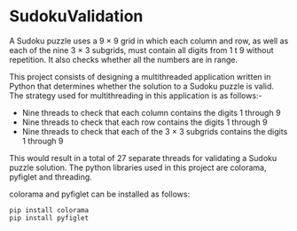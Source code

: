 # SudokuValidation
A Sudoku puzzle uses a 9 × 9 grid in which each column and row, as well as
each of the nine 3 × 3 subgrids, must contain all digits from 1 t 9 without repetition.
It also checks whether all the numbers are in range.

This project consists of designing a multithreaded application written in Python that determines whether the solution to
a Sudoku puzzle is valid.
The strategy used for multithreading in this application is as follows:- 

* Nine threads to check that each column contains the digits 1 through 9
* Nine threads to check that each row contains the digits 1 through 9
* Nine threads to check that each of the 3 × 3 subgrids contains the digits 1
through 9

This would result in a total of 27 separate threads for validating a Sudoku puzzle solution.
The python libraries used in this project are colorama, pyfiglet and threading.

colorama and pyfiglet can be installed as follows:

```
pip install colorama
pip install pyfiglet
```
